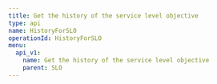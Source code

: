 ```yaml
---
title: Get the history of the service level objective
type: api
name: HistoryForSLO
operationId: HistoryForSLO
menu:
  api_v1:
    name: Get the history of the service level objective
    parent: SLO
---
```

